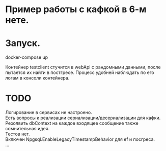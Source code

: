 # Пример работы с кафкой в 6-м нете.

# Запуск.

docker-compose up

Контейнер testclient стучится в webApi с рандомными данными, после пытается их найти в постгресе. Процесс удобней наблюдать по его логам в консоли контейнера.

# TODO  
Логирование в сервисах не настроено.  
Есть вопросы к реализации сериализации/десериализации для кафки.  
Резолвить dbContext на каждое входящее сообщение также сомнительная идея.  
Тестов нет.  
Включен Npgsql.EnableLegacyTimestampBehavior для ef и посгреса.  
...  
